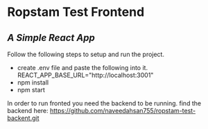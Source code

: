 # Ropstam Test Frontend
## _A Simple React App_

Follow the following steps to setup and run the project.

- create .env file and paste the following into it.
    REACT_APP_BASE_URL="http://localhost:3001"
- npm install
- npm start

In order to run fronted you need the backend to be running. find the backend here: https://github.com/naveedahsan755/ropstam-test-backent.git
